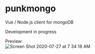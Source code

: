 # punkmongo
Vue / Node.js client for mongoDB

Development in progress

Preview:  
![Screen Shot 2020-07-27 at 7 34 18 AM](https://user-images.githubusercontent.com/109203/88493503-b1714780-cfdb-11ea-9f4f-40a9b9b42873.png)
